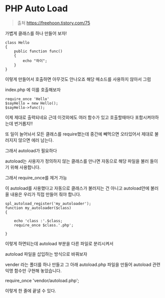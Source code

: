 # PHP Auto Load



> 출처  https://freehoon.tistory.com/75 

가볍게 클래스를 하나 만들어 보자!

```
class Hello
{
	public function func()
	{
		echo "하이";
	}
}
```

이렇게 만들어서 호출하면 아무것도 안나오죠 해당 매소드를 사용하지 않아서 그럼 

index.php 에 이를 호출해보자

```
require_once 'Hello'
$sayHello = new Hello();
$sayHello->func();
```

이제 제대로 출력되네요  근데 이것외에도 여러 함수가 있고 호출할때마다 포함시켜야하는데 번거롭지!!

또 일이 늘어놔서 모든 클래스를 require했는데 중간에 빼먹으면 오타있어서 제대로 불러지지 않으면 에러 남는다.

그래서 autoload가 필요하다



autoload는 사용자가 정의하지 않는 클래스를 만나면 자동으로 해당 파일을 불러 들이기 위해 사용합니다.

그래서 require_once를 제거 가능



이 autoload를 사용했다고 자동으로 클래스가 불러지는 건 아니고 autoload안에 불러올 내용은 우리가 직접 만들어 줘야 합니다.

```
spl_autoload_register('my_autoloader');
function my_autoloader($class)
{

    echo 'class :'.$class;
    require_once $class.'.php';

}
```

이렇게 하면되는데 autoload 부분을 다른 파일로 분리시켜서

autoload 파일을 삽입하는 방식으로 바꿔보자

vender 라는 폴더를 하나 만들고 그 아래 autoload.php 파일을 만들어 autoload 관련 익명 함수만 구현해 놓았습니다.



require_once 'vendor/autoload.php';

이렇게 한 줄에 끝낼 수 있다.



